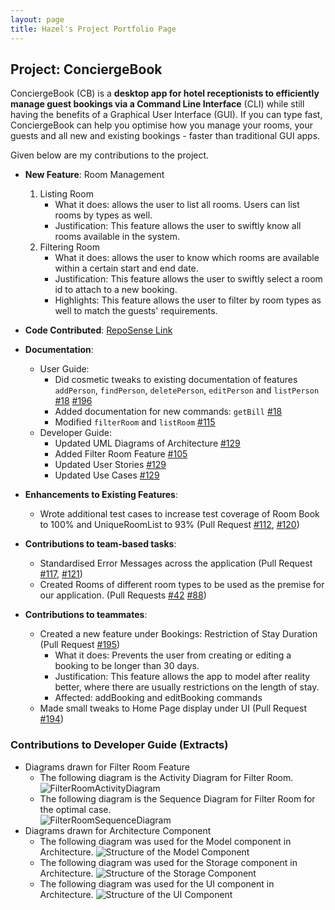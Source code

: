 ```yaml
---
layout: page
title: Hazel's Project Portfolio Page
---
```


## Project: ConciergeBook 

ConciergeBook (CB) is a **desktop app for hotel receptionists to efficiently manage guest bookings via a Command Line Interface** (CLI) 
while still having the benefits of a Graphical User Interface (GUI). If you can type fast, 
ConciergeBook can help you optimise how you manage your rooms, your guests and all new and existing bookings - 
faster than traditional GUI apps.

Given below are my contributions to the project.

* **New Feature**: Room Management
    1. Listing Room 
        * What it does: allows the user to list all rooms. Users can list rooms by types as well. 
        * Justification: This feature allows the user to swiftly know all rooms available in the system. 
    1. Filtering Room
        * What it does: allows the user to know which rooms are available within a certain start and end date.
        * Justification: This feature allows the user to swiftly select a room id to attach to a new booking. 
        * Highlights: This feature allows the user to filter by room types as well to match the guests' requirements.
        
* **Code Contributed**: [RepoSense Link](https://nus-cs2103-ay2021s1.github.io/tp-dashboard/#breakdown=true&search=hazel1603&sort=groupTitle&sortWithin=title&since=2020-08-14&timeframe=commit&mergegroup=&groupSelect=groupByRepos&checkedFileTypes=docs~functional-code~test-code~other)

* **Documentation**:
    * User Guide:
        * Did cosmetic tweaks to existing documentation of features `addPerson`, `findPerson`, `deletePerson`, `editPerson` and `listPerson` 
            [\#18](https://github.com/AY2021S1-CS2103-W14-2/tp/pull/18) [\#196]()
        * Added documentation for new commands: `getBill` [\#18](https://github.com/AY2021S1-CS2103-W14-2/tp/pull/18) 
        * Modified `filterRoom` and `listRoom` [\#115](https://github.com/AY2021S1-CS2103-W14-2/tp/pull/115)
    * Developer Guide:
        * Updated UML Diagrams of Architecture [\#129](https://github.com/AY2021S1-CS2103-W14-2/tp/pull/129/files)
        * Added Filter Room Feature [\#105](https://github.com/AY2021S1-CS2103-W14-2/tp/pull/105)
        * Updated User Stories [\#129](https://github.com/AY2021S1-CS2103-W14-2/tp/pull/129/files)
        * Updated Use Cases [\#129](https://github.com/AY2021S1-CS2103-W14-2/tp/pull/129/files)
       
* **Enhancements to Existing Features**:
    * Wrote additional test cases to increase test coverage of Room Book to 100% and UniqueRoomList to 93% 
        (Pull Request [\#112](https://github.com/AY2021S1-CS2103-W14-2/tp/pull/112), [\#120](https://github.com/AY2021S1-CS2103-W14-2/tp/pull/120))
    
* **Contributions to team-based tasks**:
    * Standardised Error Messages across the application 
    (Pull Request [\#117](https://github.com/AY2021S1-CS2103-W14-2/tp/pull/117), [\#121](https://github.com/AY2021S1-CS2103-W14-2/tp/pull/121))
    * Created Rooms of different room types to be used as the premise for our application. 
    (Pull Requests [\#42](https://github.com/AY2021S1-CS2103-W14-2/tp/pull/42) [\#88](https://github.com/AY2021S1-CS2103-W14-2/tp/pull/88))
        
* **Contributions to teammates**:
    * Created a new feature under Bookings: Restriction of Stay Duration (Pull Request [\#195]())
        * What it does: Prevents the user from creating or editing a booking to be longer than 30 days. 
        * Justification: This feature allows the app to model after reality better, where there are usually restrictions on the length of stay. 
        * Affected: addBooking and editBooking commands 
    * Made small tweaks to Home Page display under UI (Pull Request [\#194]())
    
### Contributions to Developer Guide (Extracts)
* Diagrams drawn for Filter Room Feature 
    * The following diagram is the Activity Diagram for Filter Room. <br>
    ![FilterRoomActivityDiagram](images/FilterRoomActivityDiagram.png)
    * The following diagram is the Sequence Diagram for Filter Room for the optimal case. <br> 
    ![FilterRoomSequenceDiagram](images/FilterRoomSequenceDiagram2.png)
* Diagrams drawn for Architecture Component 
    * The following diagram was used for the Model component in Architecture. 
    ![Structure of the Model Component](images/ModelClassDiagram.png)
    * The following diagram was used for the Storage component in Architecture. 
    ![Structure of the Storage Component](images/StorageClassDiagram.png)
    * The following diagram was used for the UI component in Architecture. 
    ![Structure of the UI Component](images/UiClassDiagram.png)
    
    